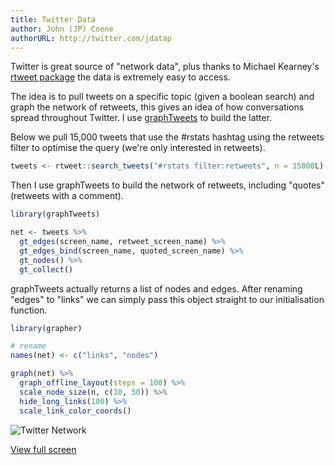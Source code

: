 ```yaml
---
title: Twitter Data
author: John (JP) Coene
authorURL: http://twitter.com/jdatap
---
```


Twitter is great source of "network data", plus thanks to Michael Kearney's [rtweet package](https://github.com/ropensci/rtweet) the data is extremely easy to access.

The idea is to pull tweets on a specific topic (given a boolean search) and graph the network of retweets, this gives an idea of how conversations spread throughout Twitter. I use [graphTweets](http://graphtweets.john-coene.com/) to build the latter.

Below we pull 15,000 tweets that use the #rstats hashtag using the retweets filter to optimise the query (we're only interested in retweets).

```r
tweets <- rtweet::search_tweets("#rstats filter:retweets", n = 15000L)
```

Then I use graphTweets to build the network of retweets, including "quotes" (retweets with a comment).

```r
library(graphTweets)

net <- tweets %>% 
  gt_edges(screen_name, retweet_screen_name) %>% 
  gt_edges_bind(screen_name, quoted_screen_name) %>% 
  gt_nodes() %>% 
  gt_collect()
```

graphTweets actually returns a list of nodes and edges. After renaming "edges" to "links" we can simply pass this object straight to our initialisation function.

```r
library(grapher)

# rename
names(net) <- c("links", "nodes")

graph(net) %>% 
  graph_offline_layout(steps = 100) %>% 
  scale_node_size(n, c(10, 50)) %>% 
  hide_long_links(100) %>% 
  scale_link_color_coords()
```

![Twitter Network](/img/twitter-demo.png)

<a class="button" href="/img/twitter-demo.html">View full screen</a>